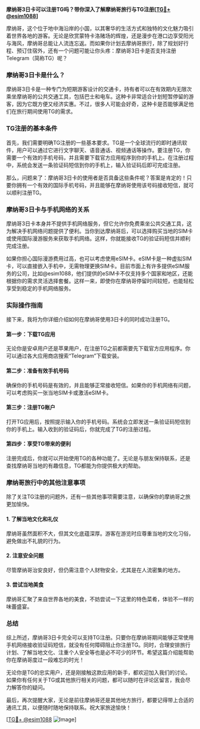 **摩纳哥3日卡可以注册TG吗？带你深入了解摩纳哥旅行与TG注册[[TG💪+ @esim1088](https://t.me/s/esim1088)]**

摩纳哥，这个位于地中海沿岸的小国，以其奢华的生活方式和独特的文化魅力吸引着世界各地的游客。无论是欣赏蒙特卡洛赌场的辉煌，还是漫步在港口边享受阳光与海风，摩纳哥总能让人流连忘返。而如果你计划去摩纳哥旅行，除了规划好行程、预订住宿外，还有一个问题可能让你头疼：摩纳哥3日卡是否支持注册Telegram（简称TG）呢？

### 摩纳哥3日卡是什么？

摩纳哥3日卡是一种专门为短期游客设计的交通卡，持有者可以在有效期内无限次乘坐摩纳哥的公共交通工具，包括巴士和电车。这种卡非常适合计划短暂停留的游客，因为它既方便又经济实惠。不过，很多人可能会好奇，这种卡是否能够满足他们在旅行期间使用TG的需求。

### TG注册的基本条件

首先，我们需要明确TG注册的一些基本要求。TG是一个全球流行的即时通讯软件，用户可以通过它进行文字聊天、语音通话、视频通话等操作。要注册TG，你需要一个有效的手机号码，并且需要下载官方应用程序到你的手机上。在注册过程中，系统会发送一条验证码短信到你的手机上，输入验证码后即可完成注册。

那么，问题来了：摩纳哥3日卡的使用者是否具备这些条件呢？答案是肯定的！只要你拥有一个有效的国际手机号码，并且能够在摩纳哥使用该号码接收短信，就可以顺利注册TG。

### 摩纳哥3日卡与手机网络的关系

摩纳哥3日卡本身并不提供手机网络服务，但它允许你免费乘坐公共交通工具，这为解决手机网络问题提供了便利。当你到达摩纳哥后，可以选择购买当地的SIM卡或使用国际漫游服务来获取手机网络。这样，你就能接收TG的验证码短信并顺利完成注册。

如果你担心国际漫游费用过高，也可以考虑使用eSIM卡。eSIM卡是一种虚拟SIM卡，可以直接嵌入手机中，无需物理更换SIM卡。目前市面上有许多提供eSIM服务的公司，比如@esim1088，他们提供的eSIM卡不仅支持多个国家和地区，还能根据你的需求灵活选择套餐。这样一来，即使你在摩纳哥停留时间较短，也能轻松享受到稳定的手机网络服务。

### 实际操作指南

接下来，我将为你详细介绍如何在摩纳哥使用3日卡的同时成功注册TG。

#### 第一步：下载TG应用
无论你是安卓用户还是苹果用户，在注册TG之前都需要先下载官方应用程序。你可以通过各大应用商店搜索“Telegram”下载安装。

#### 第二步：准备有效手机号码
确保你的手机号码是有效的，并且能够正常接收短信。如果你的手机网络有问题，可以考虑购买一张当地SIM卡或激活eSIM卡。

#### 第三步：注册TG账户
打开TG应用后，按照提示输入你的手机号码。系统会立即发送一条验证码短信到你的手机上。输入收到的验证码后，你就完成了TG的注册过程。

#### 第四步：享受TG带来的便利
注册完成后，你就可以开始使用TG的各种功能了。无论是与朋友保持联系，还是查找摩纳哥当地的有趣信息，TG都能为你提供极大的帮助。

### 摩纳哥旅行中的其他注意事项

除了关注TG注册的问题外，还有一些其他事项需要注意，以确保你的摩纳哥之旅更加愉快。

#### 1. 了解当地文化和礼仪
摩纳哥虽然面积不大，但其文化底蕴深厚。游客在游览时应尊重当地的文化习俗，避免做出不礼貌的行为。

#### 2. 注意安全问题
尽管摩纳哥治安良好，但仍需注意个人财物安全，尤其是在人流密集的地方。

#### 3. 尝试当地美食
摩纳哥汇聚了来自世界各地的美食，不妨尝试一下这里的特色菜肴，体验不一样的味蕾盛宴。

### 总结

综上所述，摩纳哥3日卡完全可以支持TG注册。只要你在摩纳哥期间能够正常使用手机网络接收验证码短信，就没有任何障碍阻止你注册TG。同时，合理安排旅行计划、了解当地文化、注重个人安全等也是必不可少的环节。希望这篇介绍能帮助你在摩纳哥度过一段难忘的时光！

无论你是TG的忠实用户，还是刚接触这款应用的新手，都欢迎加入我们的讨论。如果你有任何关于TG或其他旅行相关的问题，都可以随时在评论区留言，我会尽力解答你的疑问。

最后，再次提醒大家，无论是前往摩纳哥还是其他地方旅行，都要记得带上合适的通讯工具，以便随时随地保持联系。祝大家旅途愉快！

[[TG💪+ @esim1088](https://t.me/s/esim1088) ![Image](https://i.postimg.cc/4NQfJmqS/Snipaste-2025-05-13-00-14-12.png)]